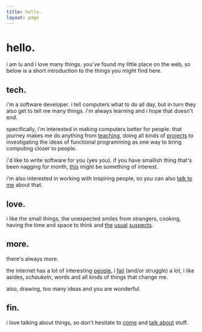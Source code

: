 ```yaml
---
title: hello.
layout: page
---
```


# hello.

i am lu and i love many things. you've found my little place on the web,
so below is a short introduction to the things you might find here.

## tech.

i'm a software developer. i tell computers what to do all day, but in
turn they also get to tell me many things. i'm always learning and i
hope that doesn't end.

specifically, i'm interested in making computers better for people. that
journey makes me do anything from [teaching](http://codegirls.de), doing
all kinds of [projects](https://github.com/heyLu?tab=repositories) to
investigating the ideas of functional programming as one way to bring
computing closer to people.

i'd like to write software for you (yes you). if you have smallish thing
that's been nagging for month, [this](tiny-cubes) might be something of
interest.

i'm also interested in working with inspiring people, so you can also
[talk to me](mailto:lu@papill0n.org?subject=collaboration) about that.

## love.

i like the small things, the unexpected smiles from strangers, cooking,
having the time and space to think and [the](t/music.txt) [usual](t/films.txt)
[suspects](t/linkage).

## more.

there's always more.

the internet has a lot of interesting [people](people), i [fail](struggle)
(and/or struggle) a lot, i like asides, *schaukeln*, words and all
kinds of things that change me.

also, drawing, too many ideas and you are wonderful.

## fin.

i love talking about things, so don't hesitate to [come](irc://irc.papill0n.org/lobby)
and [talk about](mailto:lu@papill0n.org?subject=hi) stuff.
